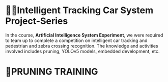 # :memo::bulb:Intelligent Tracking Car System Project-Series

In the course, **Artificial Intelligence System Experiment**, we were required to team up to complete a competition on intelligent car tracking and pedestrian and zebra crossing recognition. The knowledge and activities involved includes pruning, YOLOv5 models, embedded development, etc.

# :construction:PRUNING TRAINING



